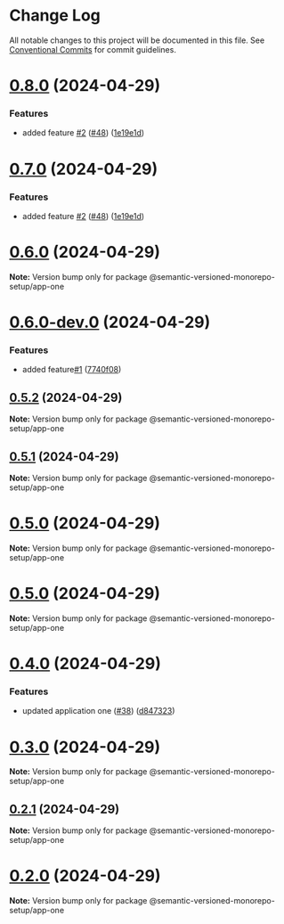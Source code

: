 # Change Log

All notable changes to this project will be documented in this file.
See [Conventional Commits](https://conventionalcommits.org) for commit guidelines.

# [0.8.0](https://github.com/gbublys/semantic-versioned-monorepo-setup/compare/@semantic-versioned-monorepo-setup/app-one@0.6.0...@semantic-versioned-monorepo-setup/app-one@0.8.0) (2024-04-29)


### Features

* added feature [#2](https://github.com/gbublys/semantic-versioned-monorepo-setup/issues/2) ([#48](https://github.com/gbublys/semantic-versioned-monorepo-setup/issues/48)) ([1e19e1d](https://github.com/gbublys/semantic-versioned-monorepo-setup/commit/1e19e1def55c08f4df6546e0d05441bb7e6065b2))





# [0.7.0](https://github.com/gbublys/semantic-versioned-monorepo-setup/compare/@semantic-versioned-monorepo-setup/app-one@0.6.0...@semantic-versioned-monorepo-setup/app-one@0.7.0) (2024-04-29)


### Features

* added feature [#2](https://github.com/gbublys/semantic-versioned-monorepo-setup/issues/2) ([#48](https://github.com/gbublys/semantic-versioned-monorepo-setup/issues/48)) ([1e19e1d](https://github.com/gbublys/semantic-versioned-monorepo-setup/commit/1e19e1def55c08f4df6546e0d05441bb7e6065b2))





# [0.6.0](https://github.com/gbublys/semantic-versioned-monorepo-setup/compare/@semantic-versioned-monorepo-setup/app-one@0.6.0-dev.0...@semantic-versioned-monorepo-setup/app-one@0.6.0) (2024-04-29)

**Note:** Version bump only for package @semantic-versioned-monorepo-setup/app-one





# [0.6.0-dev.0](https://github.com/gbublys/semantic-versioned-monorepo-setup/compare/@semantic-versioned-monorepo-setup/app-one@0.5.2...@semantic-versioned-monorepo-setup/app-one@0.6.0-dev.0) (2024-04-29)


### Features

* added feature[#1](https://github.com/gbublys/semantic-versioned-monorepo-setup/issues/1) ([7740f08](https://github.com/gbublys/semantic-versioned-monorepo-setup/commit/7740f0880168294967084f6f5c45850d03dcfe72))





## [0.5.2](https://github.com/gbublys/semantic-versioned-monorepo-setup/compare/@semantic-versioned-monorepo-setup/app-one@0.5.1...@semantic-versioned-monorepo-setup/app-one@0.5.2) (2024-04-29)

**Note:** Version bump only for package @semantic-versioned-monorepo-setup/app-one





## [0.5.1](https://github.com/gbublys/semantic-versioned-monorepo-setup/compare/@semantic-versioned-monorepo-setup/app-one@0.5.0...@semantic-versioned-monorepo-setup/app-one@0.5.1) (2024-04-29)

**Note:** Version bump only for package @semantic-versioned-monorepo-setup/app-one





# [0.5.0](https://github.com/gbublys/semantic-versioned-monorepo-setup/compare/@semantic-versioned-monorepo-setup/app-one@0.5.0-dev.0...@semantic-versioned-monorepo-setup/app-one@0.5.0) (2024-04-29)

**Note:** Version bump only for package @semantic-versioned-monorepo-setup/app-one





# [0.5.0](https://github.com/gbublys/semantic-versioned-monorepo-setup/compare/@semantic-versioned-monorepo-setup/app-one@0.4.0...@semantic-versioned-monorepo-setup/app-one@0.5.0) (2024-04-29)

**Note:** Version bump only for package @semantic-versioned-monorepo-setup/app-one





# [0.4.0](https://github.com/gbublys/semantic-versioned-monorepo-setup/compare/@semantic-versioned-monorepo-setup/app-one@0.3.0...@semantic-versioned-monorepo-setup/app-one@0.4.0) (2024-04-29)


### Features

* updated application one ([#38](https://github.com/gbublys/semantic-versioned-monorepo-setup/issues/38)) ([d847323](https://github.com/gbublys/semantic-versioned-monorepo-setup/commit/d8473237e2f11f9da417b0c6a6c3f9d6d147b080))





# [0.3.0](https://github.com/gbublys/semantic-versioned-monorepo-setup/compare/@semantic-versioned-monorepo-setup/app-one@0.3.0-dev.0...@semantic-versioned-monorepo-setup/app-one@0.3.0) (2024-04-29)

**Note:** Version bump only for package @semantic-versioned-monorepo-setup/app-one





## [0.2.1](https://github.com/gbublys/semantic-versioned-monorepo-setup/compare/@semantic-versioned-monorepo-setup/app-one@0.2.1-dev.1...@semantic-versioned-monorepo-setup/app-one@0.2.1) (2024-04-29)

**Note:** Version bump only for package @semantic-versioned-monorepo-setup/app-one





# [0.2.0](https://github.com/gbublys/semantic-versioned-monorepo-setup/compare/@semantic-versioned-monorepo-setup/app-one@0.2.0-dev.0...@semantic-versioned-monorepo-setup/app-one@0.2.0) (2024-04-29)

**Note:** Version bump only for package @semantic-versioned-monorepo-setup/app-one

